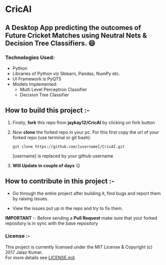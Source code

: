 # CricAI

## A Desktop App predicting the outcomes of Future Cricket Matches using Neutral Nets & Decision Tree Classifiers. :smile:

### Technologies Used:
- Python
- Libraries of Python viz Sklearn, Pandas, NumPy etc. 
- UI Framework is PyQT5
- Models Implemented:
  - Multi Level Perceptron Classifier
  - Decision Tree Classifier
  
## How to build this project :-

1. Firstly, **fork** this repo from **jaykay12/CricAI** by clicking on fork button

2. Now **clone** the forked repo in your pc. For this first copy the url of your forked repo (use terminal or git bash):

   	`git clone https://github.com/[username]/CricAI.git`

   	[username] is replaced by your github username

3. **Will Update in couple of days** :wink:

## How to contribute in this project :-

- Go through the entire project after building it, find bugs and report them by raising issues.

- View the issues put up in the repo and try to fix them.

 **IMPORTANT** :- Before sending a **Pull Request** make sure that your forked repository is in sync with the base repository
 
### License :-
This project is currently licensed under the MIT License & Copyright (c) 2017 Jalaz Kumar.  
For more details see [LICENSE.md](https://github.com/CSEC-NITH/CricAI/blob/master/LICENSE).
